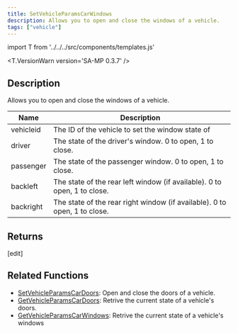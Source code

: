 ```yaml
---
title: SetVehicleParamsCarWindows
description: Allows you to open and close the windows of a vehicle.
tags: ["vehicle"]
---
```


import T from '../../../src/components/templates.js'

<T.VersionWarn version='SA-MP 0.3.7' />

## Description

Allows you to open and close the windows of a vehicle.

| Name      | Description                                                               |
| --------- | ------------------------------------------------------------------------- |
| vehicleid | The ID of the vehicle to set the window state of                          |
| driver    | The state of the driver's window. 0 to open, 1 to close.                  |
| passenger | The state of the passenger window. 0 to open, 1 to close.                 |
| backleft  | The state of the rear left window (if available). 0 to open, 1 to close.  |
| backright | The state of the rear right window (if available). 0 to open, 1 to close. |

## Returns

[edit]

## Related Functions

- [SetVehicleParamsCarDoors](SetVehicleParamsCarDoors.md): Open and close the doors of a vehicle.
- [GetVehicleParamsCarDoors](GetVehicleParamsCarDoors.md): Retrive the current state of a vehicle's doors.
- [GetVehicleParamsCarWindows](GetVehicleParamsCarWindows.md): Retrive the current state of a vehicle's windows
